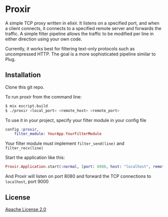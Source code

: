 # Proxir

A simple TCP proxy written in elixir. It listens on a specified port, and when a client connects, it connects to a specified remote server and forwards the traffic. A simple filter pipeline allows the traffic to be modified per line in either direction using your own code.

Currently, it works best for filtering text-only protocols such as uncompressed HTTP. The goal is a more sophisticated pipeline similar to Plug.

## Installation

Clone this git repo.

To run proxir from the command line:

```bash
$ mix escript.build
$ ./proxir <local_port> <remote_host> <remote_port>
```

To use it in your project, specify your filter module in your config file

```elixir
config :proxir,
    filter_module: YourApp.YourFilterModule
```

Your filter module must implement `filter_send(line)` and `filter_recv(line)`

Start the application like this:
```elixir
Proxir.Application.start(:normal, [port: 8080, host: "localhost", remote_port: 9000])
```

And Proxir will listen on port 8080 and forward the TCP connections to `localhost`, port 9000

## License
[Apache License 2.0](LICENSE)
